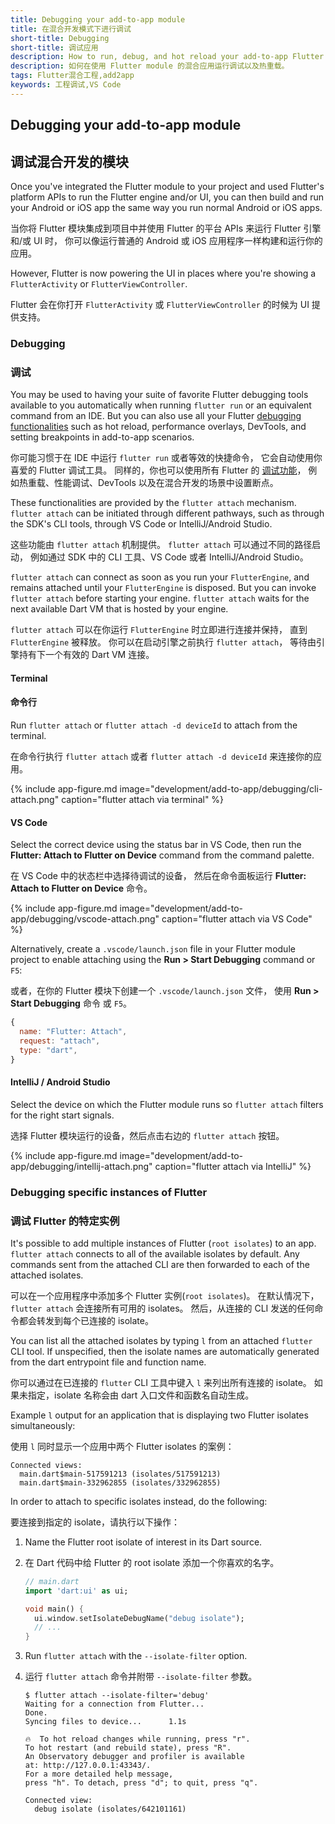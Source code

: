 ```yaml
---
title: Debugging your add-to-app module
title: 在混合开发模式下进行调试
short-title: Debugging
short-title: 调试应用
description: How to run, debug, and hot reload your add-to-app Flutter module.
description: 如何在使用 Flutter module 的混合应用运行调试以及热重载。
tags: Flutter混合工程,add2app
keywords: 工程调试,VS Code
---
```


## Debugging your add-to-app module

## 调试混合开发的模块

Once you've integrated the Flutter module to your project and used Flutter's
platform APIs to run the Flutter engine and/or UI,
you can then build and run your Android or iOS app the same way
you run normal Android or iOS apps.

当你将 Flutter 模块集成到项目中并使用 Flutter 的平台 APIs 来运行 Flutter 引擎和/或 UI 时，
你可以像运行普通的 Android 或 iOS 应用程序一样构建和运行你的应用。

However, Flutter is now powering the UI in places where you're showing a
`FlutterActivity` or `FlutterViewController`.

Flutter 会在你打开 `FlutterActivity` 或 `FlutterViewController` 的时候为 UI 提供支持。

### Debugging

### 调试

You may be used to having your suite of favorite Flutter debugging tools
available to you automatically when running `flutter run` or an equivalent
command from an IDE. But you can also use all your Flutter
[debugging functionalities][] such as hot reload, performance
overlays, DevTools, and setting breakpoints in add-to-app scenarios.

你可能习惯于在 IDE 中运行 `flutter run` 或者等效的快捷命令，
它会自动使用你喜爱的 Flutter 调试工具。
同样的，你也可以使用所有 Flutter 的 [调试功能][debugging functionalities]，
例如热重载、性能调试、DevTools 以及在混合开发的场景中设置断点。

These functionalities are provided by the `flutter attach` mechanism.
`flutter attach` can be initiated through different pathways,
such as through the SDK's CLI tools,
through VS Code or IntelliJ/Android Studio.

这些功能由 `flutter attach` 机制提供。
`flutter attach` 可以通过不同的路径启动，
例如通过 SDK 中的 CLI 工具、VS Code 或者 IntelliJ/Android Studio。

`flutter attach` can connect as soon as you run your `FlutterEngine`, and
remains attached until your `FlutterEngine` is disposed. But you can invoke
`flutter attach` before starting your engine. `flutter attach` waits for
the next available Dart VM that is hosted by your engine.

`flutter attach` 可以在你运行 `FlutterEngine` 时立即进行连接并保持，
直到 `FlutterEngine` 被释放。
你可以在启动引擎之前执行 `flutter attach`，
等待由引擎持有下一个有效的 Dart VM 连接。

#### Terminal

#### 命令行

Run `flutter attach` or `flutter attach -d deviceId` to attach from the terminal.

在命令行执行 `flutter attach` 或者 `flutter attach -d deviceId` 来连接你的应用。 

{% include app-figure.md image="development/add-to-app/debugging/cli-attach.png" caption="flutter attach via terminal" %}

#### VS Code

Select the correct device using the status bar in VS Code, then run the **Flutter: Attach to Flutter on Device** command from the command palette.

在 VS Code 中的状态栏中选择待调试的设备，
然后在命令面板运行 **Flutter: Attach to Flutter on Device** 命令。

{% include app-figure.md image="development/add-to-app/debugging/vscode-attach.png" caption="flutter attach via VS Code" %}

Alternatively, create a `.vscode/launch.json` file in your Flutter module project to enable attaching using the **Run > Start Debugging** command or `F5`:

或者，在你的 Flutter 模块下创建一个 `.vscode/launch.json` 文件，
使用 **Run > Start Debugging** 命令 或 `F5`。

```js
{
  name: "Flutter: Attach",
  request: "attach",
  type: "dart",
}
```

#### IntelliJ / Android Studio

Select the device on which the Flutter module runs so `flutter attach` filters for the right start signals.

选择 Flutter 模块运行的设备，然后点击右边的 `flutter attach` 按钮。

{% include app-figure.md image="development/add-to-app/debugging/intellij-attach.png" caption="flutter attach via IntelliJ" %}

### Debugging specific instances of Flutter

### 调试 Flutter 的特定实例

It's possible to add multiple instances of Flutter
(`root isolates`) to an app.  `flutter attach`
connects to all of the available isolates by default.
Any commands sent from the attached CLI are then forwarded
to each of the attached isolates.

可以在一个应用程序中添加多个 Flutter 实例(`root isolates`)。
在默认情况下，`flutter attach` 会连接所有可用的 isolates。
然后，从连接的 CLI 发送的任何命令都会转发到每个已连接的 isolate。

You can list all the attached isolates by typing `l`
from an attached `flutter` CLI tool.
If unspecified, then the isolate names are automatically generated
from the dart entrypoint file and function name.

你可以通过在已连接的 `flutter` CLI 工具中键入 `l` 来列出所有连接的 isolate。
如果未指定，isolate 名称会由 dart 入口文件和函数名自动生成。

Example `l` output for an application that is displaying two Flutter isolates
simultaneously:

使用 `l` 同时显示一个应用中两个 Flutter isolates 的案例：

```terminal
Connected views:
  main.dart$main-517591213 (isolates/517591213)
  main.dart$main-332962855 (isolates/332962855)
```

In order to attach to specific isolates instead, do the following:

要连接到指定的 isolate，请执行以下操作：

1. Name the Flutter root isolate of interest in its Dart source.

1. 在 Dart 代码中给 Flutter 的 root isolate 添加一个你喜欢的名字。  

    <!-- skip -->
    ```dart
    // main.dart
    import 'dart:ui' as ui;

    void main() {
      ui.window.setIsolateDebugName("debug isolate");
      // ...
    }
    ```

2. Run `flutter attach` with the `--isolate-filter` option.

2. 运行 `flutter attach` 命令并附带 `--isolate-filter` 参数。

    ```terminal
    $ flutter attach --isolate-filter='debug'
    Waiting for a connection from Flutter...
    Done.
    Syncing files to device...      1.1s

    🔥  To hot reload changes while running, press "r".
    To hot restart (and rebuild state), press "R".
    An Observatory debugger and profiler is available
    at: http://127.0.0.1:43343/.
    For a more detailed help message,
    press "h". To detach, press "d"; to quit, press "q".

    Connected view:
      debug isolate (isolates/642101161)
    ```


[debugging functionalities]: /docs/testing/debugging
